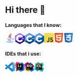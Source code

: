 # Hi there 👋

### Languages that I know:
<img align="left" width="32px" src="/res/img/lang/java.png"/>
<img align="left" width="32px" src="/res/img/lang/cs.png"/>
<img align="left" width="32px" src="/res/img/lang/cpp.png"/>
<img align="left" width="32px" src="/res/img/lang/c.png"/>
<img align="left" width="32px" src="/res/img/lang/js.png"/>
<img align="left" width="32px" src="/res/img/lang/html.png"/>
<img width="32px" src="/res/img/lang/css.png"/>

### IDEs that i use:
<img align="left" width="32px" src="/res/img/ide/vscode.png"/>
<img align="left" width="32px" src="/res/img/ide/intellij.png"/>
<img align="left" width="32px" src="/res/img/ide/rider.png"/>
<img width="32px" src="/res/img/ide/clion.png"/>
